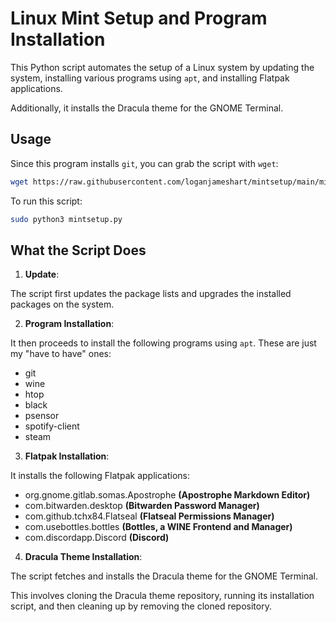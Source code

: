 # Linux Mint Setup and Program Installation

This Python script automates the setup of a Linux system by updating the system, installing various programs using `apt`, and installing Flatpak applications.

Additionally, it installs the Dracula theme for the GNOME Terminal.

## Usage

Since this program installs `git`, you can grab the script with `wget`:

```bash
wget https://raw.githubusercontent.com/loganjameshart/mintsetup/main/mintsetup.py
```

To run this script:

```bash
sudo python3 mintsetup.py
```

## What the Script Does

1. **Update**:

The script first updates the package lists and upgrades the installed packages on the system.

2. **Program Installation**:

It then proceeds to install the following programs using `apt`. These are just my "have to have" ones:

- git
- wine
- htop
- black
- psensor
- spotify-client
- steam

3. **Flatpak Installation**:

It installs the following Flatpak applications:

- org.gnome.gitlab.somas.Apostrophe **(Apostrophe Markdown Editor)**
- com.bitwarden.desktop **(Bitwarden Password Manager)**
- com.github.tchx84.Flatseal **(Flatseal Permissions Manager)**
- com.usebottles.bottles **(Bottles, a WINE Frontend and Manager)**
- com.discordapp.Discord **(Discord)**

4. **Dracula Theme Installation**:

The script fetches and installs the Dracula theme for the GNOME Terminal.

This involves cloning the Dracula theme repository, running its installation script, and then cleaning up by removing the cloned repository.
